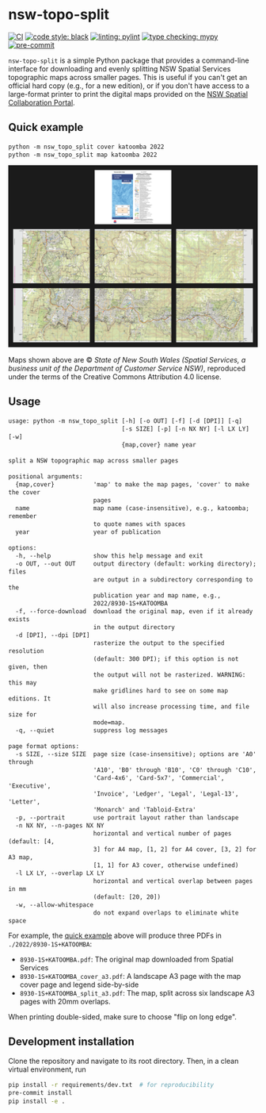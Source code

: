 # nsw-topo-split

[![CI](https://img.shields.io/github/actions/workflow/status/tschanzer/nsw-topo-split/ci.yaml?label=CI&logo=github&style=flat-square)](https://github.com/tschanzer/nsw-topo-split/actions/workflows/ci.yaml)
[![code style: black](https://img.shields.io/badge/code%20style-black-000000.svg?style=flat-square)](https://github.com/psf/black)
[![linting: pylint](https://img.shields.io/badge/linting-pylint-blue?style=flat-square)](https://github.com/pylint-dev/pylint)
[![type checking: mypy](https://img.shields.io/badge/type%20checking-mypy-blue?style=flat-square)](https://mypy-lang.org/)
[![pre-commit](https://img.shields.io/badge/pre--commit-enabled-blue?logo=pre-commit&style=flat-square)](https://github.com/pre-commit/pre-commit)

`nsw-topo-split` is a simple Python package that provides a command-line
interface for downloading and evenly splitting NSW Spatial Services topographic
maps across smaller pages. This is useful if you can't get an official hard copy
(e.g., for a new edition), or if you don't have access to a large-format printer
to print the digital maps provided on the [NSW Spatial Collaboration
Portal](https://portal.spatial.nsw.gov.au/portal/apps/webappviewer/index.html?id=06e3c2e0de1e4efda863854048c613c6).

## Quick example
```
python -m nsw_topo_split cover katoomba 2022
python -m nsw_topo_split map katoomba 2022
```
![example](example/example.png)

Maps shown above are © *State of New South Wales (Spatial Services, a business
unit of the Department of Customer Service NSW)*,  reproduced under the terms of
the Creative Commons Attribution 4.0 license.

## Usage
```
usage: python -m nsw_topo_split [-h] [-o OUT] [-f] [-d [DPI]] [-q]
                                [-s SIZE] [-p] [-n NX NY] [-l LX LY] [-w]
                                {map,cover} name year

split a NSW topographic map across smaller pages

positional arguments:
  {map,cover}           'map' to make the map pages, 'cover' to make the cover
                        pages
  name                  map name (case-insensitive), e.g., katoomba; remember
                        to quote names with spaces
  year                  year of publication

options:
  -h, --help            show this help message and exit
  -o OUT, --out OUT     output directory (default: working directory); files
                        are output in a subdirectory corresponding to the
                        publication year and map name, e.g.,
                        2022/8930-1S+KATOOMBA
  -f, --force-download  download the original map, even if it already exists
                        in the output directory
  -d [DPI], --dpi [DPI]
                        rasterize the output to the specified resolution
                        (default: 300 DPI); if this option is not given, then
                        the output will not be rasterized. WARNING: this may
                        make gridlines hard to see on some map editions. It
                        will also increase processing time, and file size for
                        mode=map.
  -q, --quiet           suppress log messages

page format options:
  -s SIZE, --size SIZE  page size (case-insensitive); options are 'A0' through
                        'A10', 'B0' through 'B10', 'C0' through 'C10',
                        'Card-4x6', 'Card-5x7', 'Commercial', 'Executive',
                        'Invoice', 'Ledger', 'Legal', 'Legal-13', 'Letter',
                        'Monarch' and 'Tabloid-Extra'
  -p, --portrait        use portrait layout rather than landscape
  -n NX NY, --n-pages NX NY
                        horizontal and vertical number of pages (default: [4,
                        3] for A4 map, [1, 2] for A4 cover, [3, 2] for A3 map,
                        [1, 1] for A3 cover, otherwise undefined)
  -l LX LY, --overlap LX LY
                        horizontal and vertical overlap between pages in mm
                        (default: [20, 20])
  -w, --allow-whitespace
                        do not expand overlaps to eliminate white space
```

For example, the [quick example](#quick-example) above will produce three PDFs
in `./2022/8930-1S+KATOOMBA`:
- `8930-1S+KATOOMBA.pdf`: The original map downloaded from Spatial Services
- `8930-1S+KATOOMBA_cover_a3.pdf`: A landscape A3 page with the map cover page
    and legend side-by-side
- `8930-1S+KATOOMBA_split_a3.pdf`: The map, split across six landscape A3 pages
  with 20mm overlaps.

When printing double-sided, make sure to choose "flip on long edge".

## Development installation
Clone the repository and navigate to its root directory. Then, in a clean
virtual environment, run
```bash
pip install -r requirements/dev.txt  # for reproducibility
pre-commit install
pip install -e .
```
